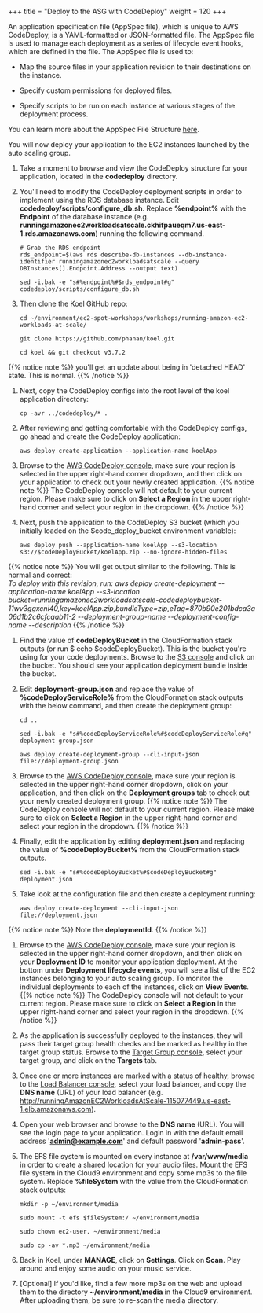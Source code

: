 +++
title = "Deploy to the ASG with CodeDeploy"
weight = 120
+++

An application specification file (AppSpec file), which is unique to AWS CodeDeploy, is a YAML-formatted or JSON-formatted file. The AppSpec file is used to manage each deployment as a series of lifecycle event hooks, which are defined in the file. The AppSpec file is used to:
	
* Map the source files in your application revision to their destinations on the instance.

* Specify custom permissions for deployed files.

* Specify scripts to be run on each instance at various stages of the deployment process.

You can learn more about the AppSpec File Structure [here](https://docs.aws.amazon.com/codedeploy/latest/userguide/reference-appspec-file-structure.html).

You will now deploy your application to the EC2 instances launched by the auto scaling group.

1. Take a moment to browse and view the CodeDeploy structure for your application, located in the **codedeploy** directory.

1. You'll need to modify the CodeDeploy deployment scripts in order to implement using the RDS database instance. Edit **codedeploy/scripts/configure_db.sh**. Replace **%endpoint%** with the **Endpoint** of the database instance (e.g. **runningamazonec2workloadsatscale.ckhifpaueqm7.us-east-1.rds.amazonaws.com**) running the following command. 

	```
	# Grab the RDS endpoint
	rds_endpoint=$(aws rds describe-db-instances --db-instance-identifier runningamazonec2workloadsatscale --query DBInstances[].Endpoint.Address --output text)

	sed -i.bak -e "s#%endpoint%#$rds_endpoint#g" codedeploy/scripts/configure_db.sh
	```

1. Then clone the Koel GitHub repo:

	```
	cd ~/environment/ec2-spot-workshops/workshops/running-amazon-ec2-workloads-at-scale/
	
	git clone https://github.com/phanan/koel.git
	
	cd koel && git checkout v3.7.2
	```
{{% notice note %}}
you'll get an update about being in 'detached HEAD' state. This is normal.
{{% /notice %}}

1. Next, copy the CodeDeploy configs into the root level of the koel application directory:

	```
	cp -avr ../codedeploy/* .
	```

1. After reviewing and getting comfortable with the CodeDeploy configs, go ahead and create the CodeDeploy application:

	```
	aws deploy create-application --application-name koelApp
	```

1. Browse to the [AWS CodeDeploy console](https://console.aws.amazon.com/codesuite/codedeploy/applications), make sure your region is selected in the upper right-hand corner dropdown, and then click on your application to check out your newly created application.
{{% notice note %}}
The CodeDeploy console will not default to your current region. Please make sure to click on **Select a Region** in the upper right-hand corner and select your region in the dropdown.
{{% /notice %}}


1. Next, push the application to the CodeDeploy S3 bucket (which you initially loaded on the $code_deploy_bucket environment variable):

	```
	aws deploy push --application-name koelApp --s3-location s3://$codeDeployBucket/koelApp.zip --no-ignore-hidden-files
	```
{{% notice note %}}
You will get output similar to the following. This is normal and correct:	
*To deploy with this revision, run: aws deploy create-deployment --application-name koelApp --s3-location bucket=runningamazonec2workloadsatscale-codedeploybucket-11wv3ggxcni40,key=koelApp.zip,bundleType=zip,eTag=870b90e201bdca3a06d1b2c6cfcaab11-2 --deployment-group-name <deployment-group-name> --deployment-config-name <deployment-config-name> --description <description>*
{{% /notice %}}
	
1. Find the value of **codeDeployBucket** in the CloudFormation stack outputs (or run $ echo $codeDeployBucket). This is the bucket you're using for your code deployments. Browse to the [S3 console](https://s3.console.aws.amazon.com/s3/home) and click on the bucket. You should see your application deployment bundle inside the bucket.

1. Edit **deployment-group.json** and replace the value of **%codeDeployServiceRole%** from the CloudFormation stack outputs with the below command, and then create the deployment group:

	```
	cd ..

	sed -i.bak -e "s#%codeDeployServiceRole%#$codeDeployServiceRole#g" deployment-group.json
	
	aws deploy create-deployment-group --cli-input-json file://deployment-group.json
	```

1. Browse to the [AWS CodeDeploy console](https://console.aws.amazon.com/codesuite/codedeploy/applications), make sure your region is selected in the upper right-hand corner dropdown, click on your application, and then click on the **Deployment groups** tab to check out your newly created deployment group.
{{% notice note %}}
The CodeDeploy console will not default to your current region. Please make sure to click on **Select a Region** in the upper right-hand corner and select your region in the dropdown.
{{% /notice %}}


1. Finally, edit the application by editing **deployment.json** and replacing the value of **%codeDeployBucket%** from the CloudFormation stack outputs.

	```
	sed -i.bak -e "s#%codeDeployBucket%#$codeDeployBucket#g" deployment.json
	```

1. Take look at the configuration file and then create a deployment running:

	```
	aws deploy create-deployment --cli-input-json file://deployment.json
	```
{{% notice note %}}
Note the **deploymentId**.
{{% /notice %}}
	
1. Browse to the [AWS CodeDeploy console](https://console.aws.amazon.com/codesuite/codedeploy/deployments), make sure your region is selected in the upper right-hand corner dropdown, and then click on your **Deployment ID** to monitor your application deployment. At the bottom under **Deployment lifecycle events**, you will see a list of the EC2 instances belonging to your auto scaling group. To monitor the individual deployments to each of the instances, click on **View Events**.
{{% notice note %}}
The CodeDeploy console will not default to your current region. Please make sure to click on **Select a Region** in the upper right-hand corner and select your region in the dropdown.
{{% /notice %}}
1. As the application is successfully deployed to the instances, they will pass their target group health checks and be marked as healthy in the target group status. Browse to the [Target Group console](https://console.aws.amazon.com/ec2/v2/home#TargetGroups:sort=targetGroupName), select your target group, and click on the **Targets** tab.

1. Once one or more instances are marked with a status of healthy, browse to the [Load Balancer console](https://console.aws.amazon.com/ec2/v2/home#LoadBalancers:sort=loadBalancerName), select your load balancer, and copy the **DNS name** (URL) of your load balancer (e.g. http://runningAmazonEC2WorkloadsAtScale-115077449.us-east-1.elb.amazonaws.com).

1. Open your web browser and browse to the **DNS name** (URL). You will see the login page to your application. Login in with the default email address '**admin@example.com**' and default password '**admin-pass**'.

1. The EFS file system is mounted on every instance at **/var/www/media** in order to create a shared location for your audio files. Mount the EFS file system in the Cloud9 environment and copy some mp3s to the file system. Replace **%fileSystem** with the value from the CloudFormation stack outputs:

	```
	mkdir -p ~/environment/media

	sudo mount -t efs $fileSystem:/ ~/environment/media
	
	sudo chown ec2-user. ~/environment/media
	
	sudo cp -av *.mp3 ~/environment/media
	```	
	
1. Back in Koel, under **MANAGE**, click on **Settings**. Click on **Scan**. Play around and enjoy some audio on your music service.

1. [Optional] If you'd like, find a few more mp3s on the web and upload them to the directory **~/environment/media** in the Cloud9 environment. After uploading them, be sure to re-scan the media directory.

